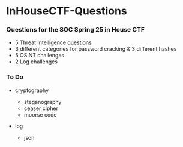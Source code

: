 # InHouseCTF-Questions
### Questions for the SOC Spring 25 in House CTF

- 5 Threat Intelligence questions
- 3 different categories for password cracking & 3 different hashes
- 5 OSINT challenges
- 2 Log challenges

### To Do 
- cryptography
  - steganography
  - ceaser cipher
  - moorse code
 
- log
  - json

